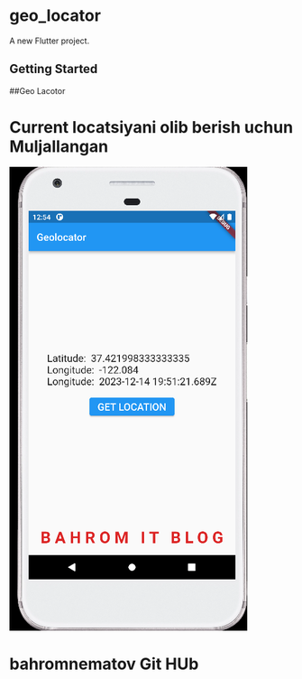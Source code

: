 # geo_locator

A new Flutter project.

## Getting Started

##Geo Lacotor
# Current locatsiyani olib berish uchun Muljallangan

![img.png](img.png)

# bahromnematov Git HUb
